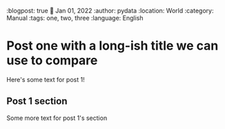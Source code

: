 :blogpost: true
:date: Jan 01, 2022
:author: pydata
:location: World
:category: Manual
:tags: one, two, three
:language: English

# Post one with a long-ish title we can use to compare

Here's some text for post 1!

## Post 1 section

Some more text for post 1's section
